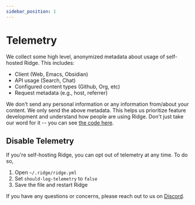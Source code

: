 ```yaml
---
sidebar_position: 1
---
```


# Telemetry

We collect some high level, anonymized metadata about usage of self-hosted Ridge. This includes:
- Client (Web, Emacs, Obsidian)
- API usage (Search, Chat)
- Configured content types (Github, Org, etc)
- Request metadata (e.g., host, referrer)

We don't send any personal information or any information from/about your content. We only send the above metadata. This helps us prioritize feature development and understand how people are using Ridge. Don't just take our word for it -- you can see [the code here](https://github.com/ridge-ai/ridge/tree/master/src/telemetry).

## Disable Telemetry

If you're self-hosting Ridge, you can opt out of telemetry at any time. To do so,
1. Open `~/.ridge/ridge.yml`
2. Set `should-log-telemetry` to `false`
3. Save the file and restart Ridge

If you have any questions or concerns, please reach out to us on [Discord](https://discord.gg/BDgyabRM6e).
